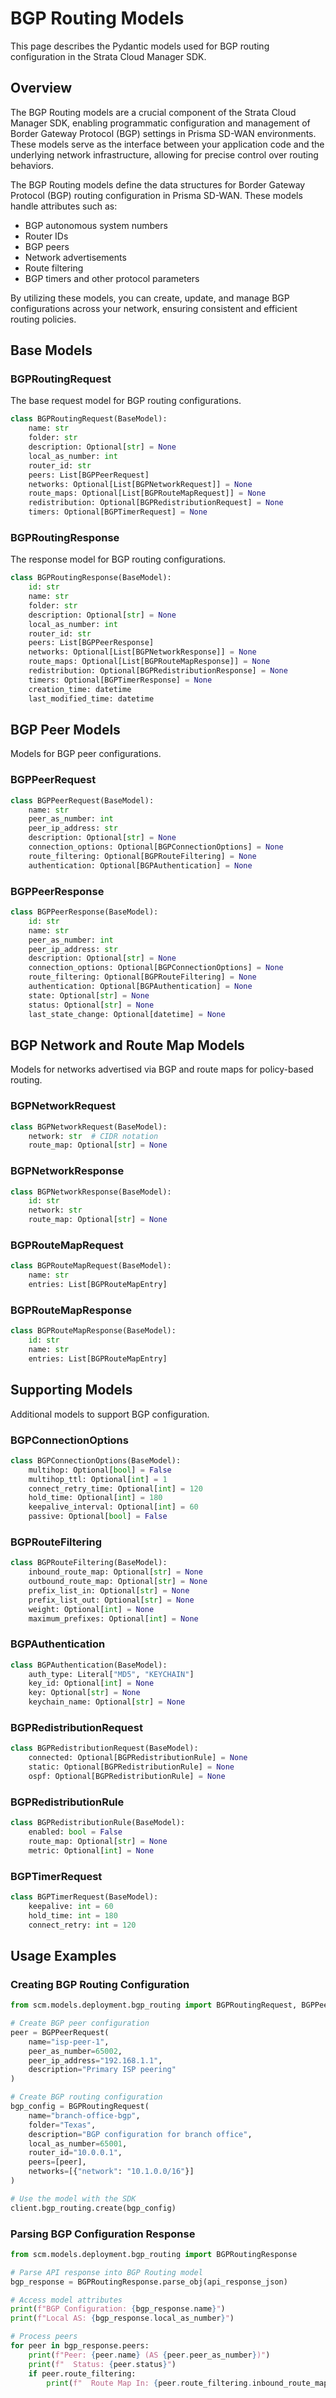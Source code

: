 # BGP Routing Models

This page describes the Pydantic models used for BGP routing configuration in the Strata Cloud Manager SDK.

## Overview

The BGP Routing models are a crucial component of the Strata Cloud Manager SDK, enabling programmatic configuration and management of Border Gateway Protocol (BGP) settings in Prisma SD-WAN environments. These models serve as the interface between your application code and the underlying network infrastructure, allowing for precise control over routing behaviors.

The BGP Routing models define the data structures for Border Gateway Protocol (BGP) routing configuration in Prisma SD-WAN. These models handle attributes such as:

- BGP autonomous system numbers
- Router IDs
- BGP peers
- Network advertisements
- Route filtering
- BGP timers and other protocol parameters

By utilizing these models, you can create, update, and manage BGP configurations across your network, ensuring consistent and efficient routing policies.

## Base Models

### BGPRoutingRequest

The base request model for BGP routing configurations.

```python
class BGPRoutingRequest(BaseModel):
    name: str
    folder: str
    description: Optional[str] = None
    local_as_number: int
    router_id: str
    peers: List[BGPPeerRequest]
    networks: Optional[List[BGPNetworkRequest]] = None
    route_maps: Optional[List[BGPRouteMapRequest]] = None
    redistribution: Optional[BGPRedistributionRequest] = None
    timers: Optional[BGPTimerRequest] = None
```

### BGPRoutingResponse

The response model for BGP routing configurations.

```python
class BGPRoutingResponse(BaseModel):
    id: str
    name: str
    folder: str
    description: Optional[str] = None
    local_as_number: int
    router_id: str
    peers: List[BGPPeerResponse]
    networks: Optional[List[BGPNetworkResponse]] = None
    route_maps: Optional[List[BGPRouteMapResponse]] = None
    redistribution: Optional[BGPRedistributionResponse] = None
    timers: Optional[BGPTimerResponse] = None
    creation_time: datetime
    last_modified_time: datetime
```

## BGP Peer Models

Models for BGP peer configurations.

### BGPPeerRequest

```python
class BGPPeerRequest(BaseModel):
    name: str
    peer_as_number: int
    peer_ip_address: str
    description: Optional[str] = None
    connection_options: Optional[BGPConnectionOptions] = None
    route_filtering: Optional[BGPRouteFiltering] = None
    authentication: Optional[BGPAuthentication] = None
```

### BGPPeerResponse

```python
class BGPPeerResponse(BaseModel):
    id: str
    name: str
    peer_as_number: int
    peer_ip_address: str
    description: Optional[str] = None
    connection_options: Optional[BGPConnectionOptions] = None
    route_filtering: Optional[BGPRouteFiltering] = None
    authentication: Optional[BGPAuthentication] = None
    state: Optional[str] = None
    status: Optional[str] = None
    last_state_change: Optional[datetime] = None
```

## BGP Network and Route Map Models

Models for networks advertised via BGP and route maps for policy-based routing.

### BGPNetworkRequest

```python
class BGPNetworkRequest(BaseModel):
    network: str  # CIDR notation
    route_map: Optional[str] = None
```

### BGPNetworkResponse

```python
class BGPNetworkResponse(BaseModel):
    id: str
    network: str
    route_map: Optional[str] = None
```

### BGPRouteMapRequest

```python
class BGPRouteMapRequest(BaseModel):
    name: str
    entries: List[BGPRouteMapEntry]
```

### BGPRouteMapResponse

```python
class BGPRouteMapResponse(BaseModel):
    id: str
    name: str
    entries: List[BGPRouteMapEntry]
```

## Supporting Models

Additional models to support BGP configuration.

### BGPConnectionOptions

```python
class BGPConnectionOptions(BaseModel):
    multihop: Optional[bool] = False
    multihop_ttl: Optional[int] = 1
    connect_retry_time: Optional[int] = 120
    hold_time: Optional[int] = 180
    keepalive_interval: Optional[int] = 60
    passive: Optional[bool] = False
```

### BGPRouteFiltering

```python
class BGPRouteFiltering(BaseModel):
    inbound_route_map: Optional[str] = None
    outbound_route_map: Optional[str] = None
    prefix_list_in: Optional[str] = None
    prefix_list_out: Optional[str] = None
    weight: Optional[int] = None
    maximum_prefixes: Optional[int] = None
```

### BGPAuthentication

```python
class BGPAuthentication(BaseModel):
    auth_type: Literal["MD5", "KEYCHAIN"]
    key_id: Optional[int] = None
    key: Optional[str] = None
    keychain_name: Optional[str] = None
```

### BGPRedistributionRequest

```python
class BGPRedistributionRequest(BaseModel):
    connected: Optional[BGPRedistributionRule] = None
    static: Optional[BGPRedistributionRule] = None
    ospf: Optional[BGPRedistributionRule] = None
```

### BGPRedistributionRule

```python
class BGPRedistributionRule(BaseModel):
    enabled: bool = False
    route_map: Optional[str] = None
    metric: Optional[int] = None
```

### BGPTimerRequest

```python
class BGPTimerRequest(BaseModel):
    keepalive: int = 60
    hold_time: int = 180
    connect_retry: int = 120
```

## Usage Examples

### Creating BGP Routing Configuration

```python
from scm.models.deployment.bgp_routing import BGPRoutingRequest, BGPPeerRequest

# Create BGP peer configuration
peer = BGPPeerRequest(
    name="isp-peer-1",
    peer_as_number=65002,
    peer_ip_address="192.168.1.1",
    description="Primary ISP peering"
)

# Create BGP routing configuration
bgp_config = BGPRoutingRequest(
    name="branch-office-bgp",
    folder="Texas",
    description="BGP configuration for branch office",
    local_as_number=65001,
    router_id="10.0.0.1",
    peers=[peer],
    networks=[{"network": "10.1.0.0/16"}]
)

# Use the model with the SDK
client.bgp_routing.create(bgp_config)
```

### Parsing BGP Configuration Response

```python
from scm.models.deployment.bgp_routing import BGPRoutingResponse

# Parse API response into BGP Routing model
bgp_response = BGPRoutingResponse.parse_obj(api_response_json)

# Access model attributes
print(f"BGP Configuration: {bgp_response.name}")
print(f"Local AS: {bgp_response.local_as_number}")

# Process peers
for peer in bgp_response.peers:
    print(f"Peer: {peer.name} (AS {peer.peer_as_number})")
    print(f"  Status: {peer.status}")
    if peer.route_filtering:
        print(f"  Route Map In: {peer.route_filtering.inbound_route_map}")
```